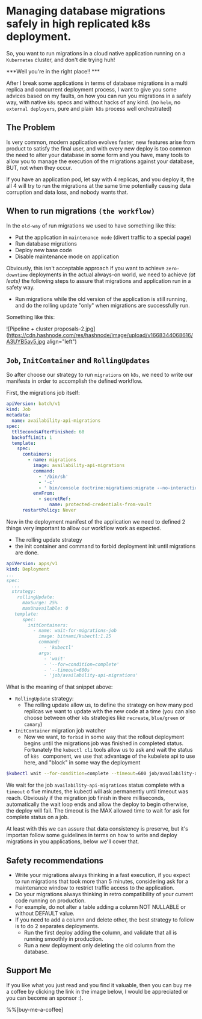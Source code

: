 # Managing database migrations safely in high replicated k8s deployment.

So, you want to run migrations in a cloud native application running on a `Kubernetes` cluster, and don't die trying huh! 

***Well you're in the right place!! ***

After I break some applications in terms of database migrations in a multi replica and concurrent deployment process, I want to give you some advices based on my faults, on how you can run you migrations in a safely way, with native `k8s` specs and without hacks of any kind. (no `helm`, no `external deployers`, pure and plain` k8s` process well orchestrated)

## The Problem
Is very common, modern application evolves faster,  new features arise from product to satisfy the final user, and with every new deploy is too common the need to alter your database in some form and you have, many tools to allow you to manage the execution of the migrations against your database, BUT, not when they occur.

If you have an application pod, let say with 4 replicas, and you deploy it, the all 4 will try to run the migrations at the same time potentially causing data corruption and data loss, and nobody wants that.

## When to run migrations `(the workflow)`

In the `old-way` of run migrations we used to have something like this:

- Put the application in `maintenance mode` (divert traffic to a special page)
- Run database migrations
- Deploy new base code
- Disable maintenance mode on application

Obviously, this isn't acceptable approach if you want to achieve `zero-downtime` deployments in the actual always-on world, we need to achieve *(at leats)* the following steps to assure that migrations and application run in a safety way. 

- Run migrations while the old version of the application is still running, and do the rolling update "only" when migrations are successfully run.

Something like this:


![Pipeline + cluster proposals-2.jpg](https://cdn.hashnode.com/res/hashnode/image/upload/v1668344068616/A3UYB5av5.jpg align="left")

## `Job`, `InitContainer` and `RollingUpdates` 
So after choose our strategy to run `migrations` on `k8s`, we need to write our manifests in order to accomplish the defined workflow.

First, the migrations job itself:

```yaml
apiVersion: batch/v1
kind: Job
metadata:
  name: availability-api-migrations
spec:
  ttlSecondsAfterFinished: 60
  backoffLimit: 1
  template:
    spec:
      containers:
        - name: migrations
          image: availability-api-migrations
          command:
            - '/bin/sh'
            - '-c'
            - ' bin/console doctrine:migrations:migrate --no-interaction -v'
          envFrom:
            - secretRef:
                name: protected-credentials-from-vault
      restartPolicy: Never
``` 

Now in the deployment manifest of the application we need to defined 2 things very important to allow our workflow work as expected.

- The rolling update strategy
- the init container and command to forbid deployment init until migrations are done.

```yaml
apiVersion: apps/v1
kind: Deployment
...
spec:
  ...
  strategy:
    rollingUpdate:
      maxSurge: 25%
      maxUnavailable: 0
   template:
      spec:
        initContainers:
          - name: wait-for-migrations-job
            image: bitnami/kubectl:1.25
            command:
              - 'kubectl'
            args:
              - 'wait'
              - '--for=condition=complete'
              - '--timeout=600s'
              - 'job/availability-api-migrations'    
``` 

What is the meaning of that snippet above:

- `RollingUpdate` strategy:
  - The rolling update allow us, to define the strategy on how many pod replicas we want to update with the new code at a time (you can also choose between other `k8s` strategies like `recreate`, `blue/green` or `canary`)
- `InitContainer` migration job watcher
  - Now we want, to `forbid` in some way that the rollout deployment begins until the migrations job was finished in completed status. Fortunately the `kubectl cli` tools allow us to ask and wait the status of  `k8s ` component, we use that advantage of the kubelete api to use here, and "block" in some way the deployment


```bash
$kubectl wait --for-condition=complete --timeout=600 job/availability-api-migrations
``` 
We wait for the job `availability-api-migrations` status complete with a `timeout` o five minutes, the kubectl will ask permanently until timeout was reach. Obviously if the migration job finish in there milliseconds, automatically the wait loop ends and allow the deploy to begin otherwise, the deploy will fail. The timeout is the MAX allowed time to wait for ask for complete status on a job.

At least with this we can assure that data consistency is preserve, but it's importan follow some guidelines in terms on how to write and deploy migrations in you applications, below we'll cover that.


## Safety recommendations 

- Write your migrations always thinking in a fast execution, if you expect to run migrations that took more than 5 minutes, considering ask for a maintenance window to restrict traffic access to the application.
-  Do your migrations always thinking in retro compatibility of your current code running on production.
  - For example, do not alter a table adding a column NOT NULLABLE or without DEFAULT value.
- If you need to add a column and delete other, the best strategy to follow is to do 2 separates deployments. 
  - Run the first deploy adding the column, and validate that all is running smoothly in production.
  - Run a new deployment only deleting the old column from the database.


## Support Me
If you like what you just read and you find it valuable, then you can buy me a coffee by clicking the link in the image below, I would be appreciated or you can become an sponsor :).

%%[buy-me-a-coffee]